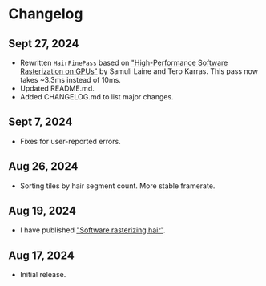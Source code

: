 # Changelog


## Sept 27, 2024

- Rewritten `HairFinePass` based on ["High-Performance Software Rasterization on GPUs"](https://research.nvidia.com/sites/default/files/pubs/2011-08_High-Performance-Software-Rasterization/laine2011hpg_paper.pdf) by Samuli Laine and Tero Karras. This pass now takes ~3.3ms instead of 10ms.
- Updated README.md.
- Added CHANGELOG.md to list major changes.


## Sept 7, 2024

- Fixes for user-reported errors.


## Aug 26, 2024

- Sorting tiles by hair segment count. More stable framerate.


## Aug 19, 2024

- I have published ["Software rasterizing hair"](https://www.sctheblog.com/blog/hair-software-rasterize/).


## Aug 17, 2024

- Initial release.
